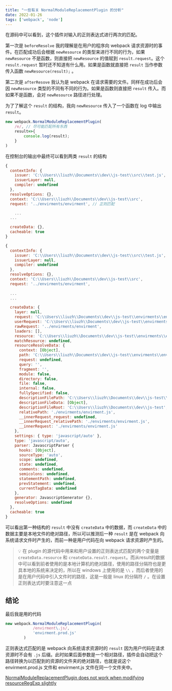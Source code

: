 ```yaml
---
title: "一些有关 NormalModuleReplacementPlugin 的分析"
date: 2022-01-26
tags: ['webpack', 'node']
---
```

[](https://github.com/webpack/webpack/blob/master/lib/NormalModuleReplacementPlugin.js)

在源码中可以看到，这个插件对输入的正则表达式进行两次的匹配。

第一次是 `beforeResolve` 我的理解是在用户的程序向 webpack 请求资源时的事件。在匹配成功后会根据 `newResource` 的类型来进行不同的行为，如果 `newResource` 不是函数，则直接把 `newResource` 的值赋到 `result.request`。这个 `result.request` 暂时还不知道有什么用。如果是函数就直接把 `result` 当作参数传入函数 `newResource(result);` 。

第二次是 `afterResove` 我认为是 webpack 在请求需要的文件。同样在成功后会因 `newResource` 类型的不同有不同的行为。如果是函数则直接把 `result` 传入。而如果不是函数，会对 `newResource` 路径进行处理。

为了了解这个 `result` 的结构，我向 `newResource` 传入了一个函数在 log 中输出 `result`。

```jsx
new webpack.NormalModuleReplacementPlugin(
    /e/, // 尽可能匹配所有东西
    result=>{
        console.log(result);
    }
)
```

在控制台的输出中最终可以看到两类 `result` 的结构

```jsx
{
  contextInfo: {
    issuer: 'C:\\Users\\liuzh\\Documents\\dev\\js-test\\src\\test.js',
    issuerLayer: null,
    compiler: undefined
  },
  resolveOptions: {},
  context: 'C:\\Users\\liuzh\\Documents\\dev\\js-test\\src',
  request: '../envirments/envirment', // 正则匹配

	...
  ...

  createData: {},
  cacheable: true
}
```

```jsx
{
  contextInfo: {
    issuer: 'C:\\Users\\liuzh\\Documents\\dev\\js-test\\src\\test.js',
    issuerLayer: null,
    compiler: undefined
  },
  resolveOptions: {},
  context: 'C:\\Users\\liuzh\\Documents\\dev\\js-test\\src',
  request: '../envirments/envirment',
  
  ...
  ...

  createData: {
    layer: null,
    request: 'C:\\Users\\liuzh\\Documents\\dev\\js-test\\envirments\\envirment.js',
    userRequest: 'C:\\Users\\liuzh\\Documents\\dev\\js-test\\envirments\\envirment.js',
    rawRequest: '../envirments/envirment',
    loaders: [],
    resource: 'C:\\Users\\liuzh\\Documents\\dev\\js-test\\envirments\\envirment.js', // 正则匹配
    matchResource: undefined,
    resourceResolveData: {
      context: [Object],
      path: 'C:\\Users\\liuzh\\Documents\\dev\\js-test\\envirments\\envirment.js',
      request: undefined,
      query: '',
      fragment: '',
      module: false,
      directory: false,
      file: false,
      internal: false,
      fullySpecified: false,
      descriptionFilePath: 'C:\\Users\\liuzh\\Documents\\dev\\js-test\\package.json',
      descriptionFileData: [Object],
      descriptionFileRoot: 'C:\\Users\\liuzh\\Documents\\dev\\js-test',
      relativePath: './envirments/envirment.js',
      __innerRequest_request: undefined,
      __innerRequest_relativePath: './envirments/envirment.js',
      __innerRequest: './envirments/envirment.js'
    },
    settings: { type: 'javascript/auto' },
    type: 'javascript/auto',
    parser: JavascriptParser {
      hooks: [Object],
      sourceType: 'auto',
      scope: undefined,
      state: undefined,
      comments: undefined,
      semicolons: undefined,
      statementPath: undefined,
      prevStatement: undefined,
      currentTagData: undefined
    },
    generator: JavascriptGenerator {},
    resolveOptions: undefined
  },
  cacheable: true
}
```

可以看出第一种结构的 `result` 中没有 `createData` 中的数据，而 `createData` 中的数据主要是本地文件的绝对路径，所以可以推测后一种 `result` 是在 webpack 向系统请求文件时产生的，而前一种是用户代码在向 webpack 请求资源时产生的。

> 💡 在 plugin 的源代码中用来和用户设置的正则表达式匹配的两个变量是 `createData.resource` 和 `createData.result.request`。而从result的数据中可以看到前者使用的是本地计算机的绝对路径，使用的路径分隔符也是更具本地的系统来决定的，所以在 windows 上使用的是 `\\`  ，而后者使用的是在用户代码中引入文件时的路径，这是一般是 linux 的分隔符 `/` 。在设置正则表达式时要注意这一点

## 结论

最后我是用的代码

```jsx
new webpack.NormalModuleReplacementPlugin(
            /envirment\.js/,
            'envirment.prod.js'
        )
```

正则表达式匹配的是 webpack 向系统请求资源时的 `result` 因为用户代码在请求资源时不会有 `.js` 后缀。此时如果后面参数是一个相对路径，插件会自动把这个路径转换为以匹配到的资源的文件夹的绝对路径，也就是说这个 envirment.prod.js 文件和 envirment.js 文件在同一个文件夹中。

[NormalModuleReplacementPlugin does not work when modifying resourceRegExp slightly](https://stackoverflow.com/a/56751687/11160506)